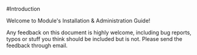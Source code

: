 #Introduction
 
Welcome to Module's Installation & Administration Guide!

Any feedback on this document is highly welcome, including bug reports, typos or stuff you think should be included but is not. Please send the feedback through email.